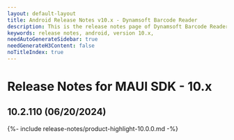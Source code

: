 ```yaml
---
layout: default-layout
title: Android Release Notes v10.x - Dynamsoft Barcode Reader
description: This is the release notes page of Dynamsoft Barcode Reader for Android SDK v10.x.
keywords: release notes, android, version 10.x,
needAutoGenerateSidebar: true
needGenerateH3Content: false
noTitleIndex: true
---
```


# Release Notes for MAUI SDK - 10.x

## 10.2.110 (06/20/2024)

{%- include release-notes/product-highlight-10.0.0.md -%}
